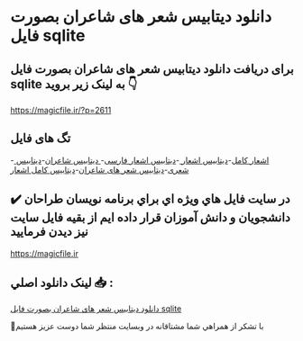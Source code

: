 # دانلود دیتابیس شعر های شاعران بصورت فایل sqlite

## برای دریافت دانلود دیتابیس شعر های شاعران بصورت فایل sqlite به لینک زیر بروید 👇

https://magicfile.ir/?p=2611

## تگ های فایل

-[ اشعار کامل](https://magicfile.ir/product/%d8%af%db%8c%d8%aa%d8%a7%d8%a8%db%8c%d8%b3-%d8%b4%d8%b9%d8%b1-%d9%87%d8%a7%db%8c-%d8%b4%d8%a7%d8%b9%d8%b1%d8%a7%d9%86-%d8%a8%d8%b5%d9%88%d8%b1%d8%aa-%d9%81%d8%a7%db%8c%d9%84-sqlite/)-[دیتابیس اشعار ](https://magicfile.ir/product/%d8%af%db%8c%d8%aa%d8%a7%d8%a8%db%8c%d8%b3-%d8%b4%d8%b9%d8%b1-%d9%87%d8%a7%db%8c-%d8%b4%d8%a7%d8%b9%d8%b1%d8%a7%d9%86-%d8%a8%d8%b5%d9%88%d8%b1%d8%aa-%d9%81%d8%a7%db%8c%d9%84-sqlite/)-[دیتابیس اشعار فارسی](https://magicfile.ir/product/%d8%af%db%8c%d8%aa%d8%a7%d8%a8%db%8c%d8%b3-%d8%b4%d8%b9%d8%b1-%d9%87%d8%a7%db%8c-%d8%b4%d8%a7%d8%b9%d8%b1%d8%a7%d9%86-%d8%a8%d8%b5%d9%88%d8%b1%d8%aa-%d9%81%d8%a7%db%8c%d9%84-sqlite/)-[ دیتابیس شاعران](https://magicfile.ir/product/%d8%af%db%8c%d8%aa%d8%a7%d8%a8%db%8c%d8%b3-%d8%b4%d8%b9%d8%b1-%d9%87%d8%a7%db%8c-%d8%b4%d8%a7%d8%b9%d8%b1%d8%a7%d9%86-%d8%a8%d8%b5%d9%88%d8%b1%d8%aa-%d9%81%d8%a7%db%8c%d9%84-sqlite/)-[دیتابیس شعری](https://magicfile.ir/product/%d8%af%db%8c%d8%aa%d8%a7%d8%a8%db%8c%d8%b3-%d8%b4%d8%b9%d8%b1-%d9%87%d8%a7%db%8c-%d8%b4%d8%a7%d8%b9%d8%b1%d8%a7%d9%86-%d8%a8%d8%b5%d9%88%d8%b1%d8%aa-%d9%81%d8%a7%db%8c%d9%84-sqlite/)-[دیتابیس شعر های شاعران](https://magicfile.ir/product/%d8%af%db%8c%d8%aa%d8%a7%d8%a8%db%8c%d8%b3-%d8%b4%d8%b9%d8%b1-%d9%87%d8%a7%db%8c-%d8%b4%d8%a7%d8%b9%d8%b1%d8%a7%d9%86-%d8%a8%d8%b5%d9%88%d8%b1%d8%aa-%d9%81%d8%a7%db%8c%d9%84-sqlite/)-[دیتابیس کامل اشعار](https://magicfile.ir/product/%d8%af%db%8c%d8%aa%d8%a7%d8%a8%db%8c%d8%b3-%d8%b4%d8%b9%d8%b1-%d9%87%d8%a7%db%8c-%d8%b4%d8%a7%d8%b9%d8%b1%d8%a7%d9%86-%d8%a8%d8%b5%d9%88%d8%b1%d8%aa-%d9%81%d8%a7%db%8c%d9%84-sqlite/)

## ✔️ در سايت فايل هاي ويژه اي براي برنامه نويسان طراحان دانشجويان و دانش آموزان قرار داده ايم از بقيه فايل سايت نيز ديدن فرماييد

https://magicfile.ir


## لينک دانلود اصلي 📥 :

[دانلود دیتابیس شعر های شاعران بصورت فایل sqlite](https://magicfile.ir/product/%d8%af%db%8c%d8%aa%d8%a7%d8%a8%db%8c%d8%b3-%d8%b4%d8%b9%d8%b1-%d9%87%d8%a7%db%8c-%d8%b4%d8%a7%d8%b9%d8%b1%d8%a7%d9%86-%d8%a8%d8%b5%d9%88%d8%b1%d8%aa-%d9%81%d8%a7%db%8c%d9%84-sqlite/) 


🙏با تشکر از همراهي شما مشتاقانه در وبسایت منتظر شما دوست عزیز هستیم

